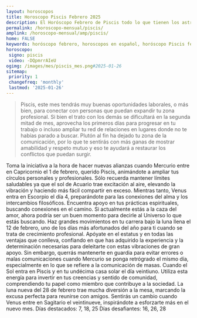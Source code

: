 ```yaml
---
layout: horoscopos
title: Horoscopo Piscis Febrero 2025
description: El Horóscopo Febrero de Piscis todo lo que tienen los astros preparados para este mes, amor, trabajo, familia. Todo sobre astrologia, tarot, predicciones. Horoscopo gratis en español, predicciones y astrología.
permalink: /horoscopo-mensual/piscis/
amplink: /horoscopo-mensual/amp/piscis/
home: FALSE
keywords: horóscopo febrero, horoscopos en español, horóscopo Piscis febrero , horóscopo esperanza gracia, horoscop, horóscopos gratis, horoscopo Piscis, Tarot, Astrologia, Zodíaco, Piscis, horoscopo gratis, horoscopo del mes 
horoscopo:
 signo: piscis
 video: -DQpmrrAIeU
ogimg: /images/mes/piscis_mes.png#2025-01-26
sitemap:
 priority: 1
 changefreq: 'monthly'
 lastmod: '2025-01-26'
---
```



 > Piscis, este mes tendrás muy buenas oportunidades laborales, o más bien, para conectar con personas que puedan expandir tu zona profesional. Si bien el trato con los demás se dificultará en la segunda mitad de mes, aprovecha los primeros días para progresar en tu trabajo o incluso ampliar tu red de relaciones en lugares donde no te habías parado a buscar. Plutón al fin ha dejado tu zona de la comunicación, por lo que te sentirás con más ganas de mostrar amabilidad y respeto mutuo y eso te ayudará a restaurar los conflictos que puedan surgir.



Toma la iniciativa a la hora de hacer nuevas alianzas cuando Mercurio entre en Capricornio el 1 de febrero, querido Piscis, animándote a ampliar tus círculos personales y profesionales. Sólo recuerda mantener límites saludables ya que el sol de Acuario trae excitación al aire, elevando la vibración y haciendo más fácil compartir en exceso.
Mientras tanto, Venus entra en Escorpio el día 4, preparándote para las conexiones del alma y los intercambios filosóficos. Encuentra apoyo en tus prácticas espirituales, buscando conexiones en el camino. Si actualmente estás a la caza del amor, ahora podría ser un buen momento para decirle al Universo lo que estás buscando.
Haz grandes movimientos en tu carrera bajo la luna llena el 12 de febrero, uno de los días más afortunados del año para ti cuando se trata de crecimiento profesional. Apóyate en el estatus y en todas las ventajas que conlleva, confiando en que has adquirido la experiencia y la determinación necesarias para deleitarte con estas vibraciones de gran apoyo. Sin embargo, querrás mantenerte en guardia para evitar errores o malas comunicaciones cuando Mercurio se ponga retrógrado el mismo día, especialmente en lo que se refiere a la comunicación de masas.
Cuando el Sol entra en Piscis y en tu undécima casa solar el día veintiuno. Utiliza esta energía para invertir en tus creencias y sentido de comunidad, comprendiendo tu papel como miembro que contribuye a la sociedad. La luna nueva del 28 de febrero trae mucha diversión a la mesa, marcando la excusa perfecta para reunirse con amigos.
Sentirás un cambio cuando Venus entre en Sagitario el veintinueve, inspirándote a esforzarte más en el nuevo mes.
Días destacados: 7, 18, 25
Días desafiantes: 16, 26, 28